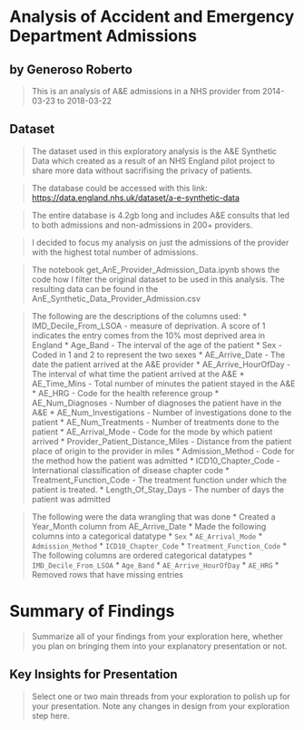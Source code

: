 # Analysis of Accident and Emergency Department Admissions
## by Generoso Roberto

> This is an analysis of A&E admissions in a NHS provider from 2014-03-23 to 2018-03-22

## Dataset

> The dataset used in this exploratory analysis is the A&E Synthetic Data which created as a result of an NHS England pilot project to share more data without sacrifising the privacy of patients.

> The database could be accessed with this link: https://data.england.nhs.uk/dataset/a-e-synthetic-data

> The entire database is 4.2gb long and includes A&E consults that led to both admissions and non-admissions in 200+ providers.

> I decided to focus my analysis on just the admissions of the provider with the highest total number of admissions.

> The notebook get_AnE_Provider_Admission_Data.ipynb shows the code how I filter the original dataset to be used in this analysis. The resulting data can be found in the AnE_Synthetic_Data_Provider_Admission.csv

> The following are the descriptions of the columns used:
    * IMD_Decile_From_LSOA - measure of deprivation. A score of 1 indicates the entry comes from the 10% most deprived area in England
    * Age_Band - The interval of the age of the patient
    * Sex - Coded in 1 and 2 to represent the two sexes
    * AE_Arrive_Date - The date the patient arrived at the A&E provider
    * AE_Arrive_HourOfDay - The interval of what time the patient arrived at the A&E
    * AE_Time_Mins - Total number of minutes the patient stayed in the A&E
    * AE_HRG - Code for the health reference group
    * AE_Num_Diagnoses - Number of diagnoses the patient have in the A&E
    * AE_Num_Investigations - Number of investigations done to the patient
    * AE_Num_Treatments - Number of treatments done to the patient
    * AE_Arrival_Mode - Code for the mode by which  patient arrived
    * Provider_Patient_Distance_Miles - Distance from the patient place of origin to the provider in miles
    * Admission_Method - Code for the method how the patient was admitted
    * ICD10_Chapter_Code - International classification of disease chapter code
    * Treatment_Function_Code - The treatment function under which the patient is treated.
    * Length_Of_Stay_Days - The number of days the patient was admitted

> The following were the data wrangling that was done
    * Created a Year_Month column from AE_Arrive_Date
    * Made the following columns into a categorical datatype
        * `Sex`
        * `AE_Arrival_Mode`
        * `Admission_Method`
        * `ICD10_Chapter_Code`
        * `Treatment_Function_Code`
    * The following columns are ordered categorical datatypes
        * `IMD_Decile_From_LSOA`
        * `Age_Band`
        * `AE_Arrive_HourOfDay`
        * `AE_HRG`
    * Removed rows that have missing entries
# Summary of Findings

> Summarize all of your findings from your exploration here, whether you plan on bringing them into your explanatory presentation or not.


## Key Insights for Presentation

> Select one or two main threads from your exploration to polish up for your presentation. Note any changes in design from your exploration step here.